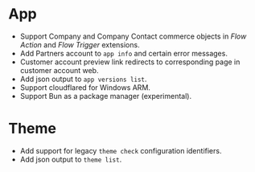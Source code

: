 # App

- Support Company and Company Contact commerce objects in _Flow Action_ and _Flow Trigger_ extensions.
- Add Partners account to `app info` and certain error messages.
- Customer account preview link redirects to corresponding page in customer account web.
- Add json output to `app versions list`.
- Support cloudflared for Windows ARM.
- Support Bun as a package manager (experimental).

# Theme
- Add support for legacy `theme check` configuration identifiers.
- Add json output to `theme list`.
